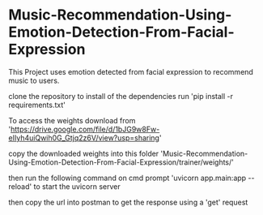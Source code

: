 # Music-Recommendation-Using-Emotion-Detection-From-Facial-Expression
This Project uses emotion detected from facial expression to recommend music to users.

clone the repository
to install of the dependencies run 'pip install -r requirements.txt'

To access the weights download from 'https://drive.google.com/file/d/1bJG9w8Fw-eIIyh4uiQwih0G_Gtjq2z6V/view?usp=sharing'

copy the downloaded weights into this folder 'Music-Recommendation-Using-Emotion-Detection-From-Facial-Expression/trainer/weights/'

then run the following command on cmd prompt 'uvicorn app.main:app --reload' to start the uvicorn server

then copy the url into postman to get the response using a 'get' request

